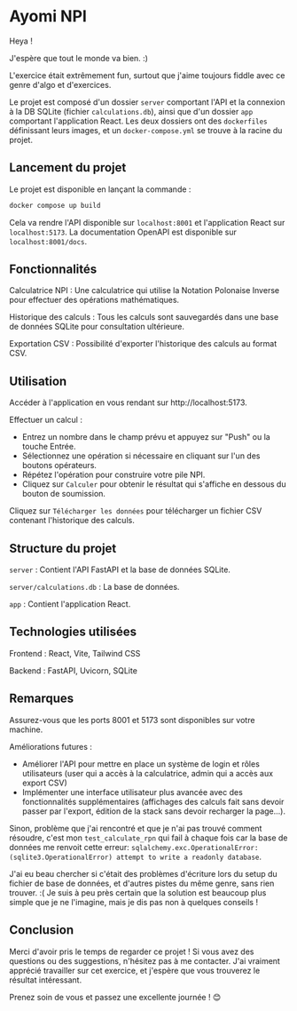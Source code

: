 # Ayomi NPI

Heya !

J'espère que tout le monde va bien. :)

L'exercice était extrêmement fun, surtout que j'aime toujours fiddle avec ce genre d'algo et d'exercices.

Le projet est composé d'un dossier `server` comportant l'API et la connexion à la DB SQLite (fichier `calculations.db`), ainsi que d'un dossier `app` comportant l'application React. Les deux dossiers ont des `dockerfiles` définissant leurs images, et un `docker-compose.yml` se trouve à la racine du projet.

## Lancement du projet

Le projet est disponible en lançant la commande :

```bash
docker compose up build
```

Cela va rendre l'API disponible sur `localhost:8001` et l'application React sur `localhost:5173`. La documentation OpenAPI est disponible sur `localhost:8001/docs`.

## Fonctionnalités

Calculatrice NPI : Une calculatrice qui utilise la Notation Polonaise Inverse pour effectuer des opérations mathématiques.

Historique des calculs : Tous les calculs sont sauvegardés dans une base de données SQLite pour consultation ultérieure.

Exportation CSV : Possibilité d'exporter l'historique des calculs au format CSV.

## Utilisation

Accéder à l'application en vous rendant sur http://localhost:5173.

Effectuer un calcul :

- Entrez un nombre dans le champ prévu et appuyez sur "Push" ou la touche Entrée.
- Sélectionnez une opération si nécessaire en cliquant sur l'un des boutons opérateurs.
- Répétez l'opération pour construire votre pile NPI.
- Cliquez sur `Calculer` pour obtenir le résultat qui s'affiche en dessous du bouton de soumission.

Cliquez sur `Télécharger les données` pour télécharger un fichier CSV contenant l'historique des calculs.

## Structure du projet

`server` : Contient l'API FastAPI et la base de données SQLite.

`server/calculations.db` : La base de données.

`app` : Contient l'application React.

## Technologies utilisées

Frontend : React, Vite, Tailwind CSS

Backend : FastAPI, Uvicorn, SQLite

## Remarques

Assurez-vous que les ports 8001 et 5173 sont disponibles sur votre machine.

Améliorations futures :

- Améliorer l'API pour mettre en place un système de login et rôles utilisateurs (user qui a accès à la calculatrice, admin qui a accès aux export CSV)
- Implémenter une interface utilisateur plus avancée avec des fonctionnalités supplémentaires (affichages des calculs fait sans devoir passer par l'export, édition de la stack sans devoir recharger la page...).

Sinon, problème que j'ai rencontré et que je n'ai pas trouvé comment résoudre, c'est mon `test_calculate_rpn` qui fail à chaque fois car la base de données me renvoit cette erreur: `sqlalchemy.exc.OperationalError: (sqlite3.OperationalError) attempt to write a readonly database`.

J'ai eu beau chercher si c'était des problèmes d'écriture lors du setup du fichier de base de données, et d'autres pistes du même genre, sans rien trouver. :( Je suis à peu près certain que la solution est beaucoup plus simple que je ne l'imagine, mais je dis pas non à quelques conseils !

## Conclusion

Merci d'avoir pris le temps de regarder ce projet ! Si vous avez des questions ou des suggestions, n'hésitez pas à me contacter. J'ai vraiment apprécié travailler sur cet exercice, et j'espère que vous trouverez le résultat intéressant.

Prenez soin de vous et passez une excellente journée ! 😊
